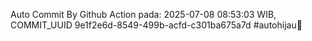 Auto Commit By Github Action pada: 2025-07-08 08:53:03 WIB, COMMIT_UUID 9e1f2e6d-8549-499b-acfd-c301ba675a7d #autohijau🗿
